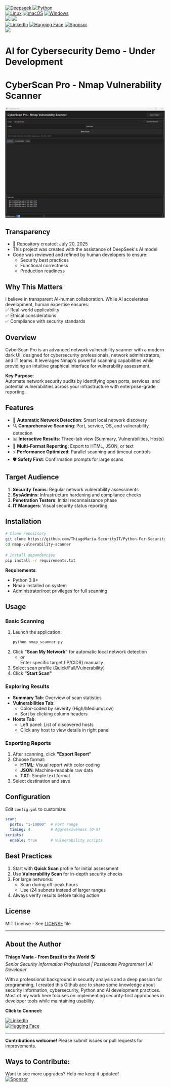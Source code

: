  [![Deepseek](https://custom-icon-badges.demolab.com/badge/Deepseek-4D6BFF?logo=deepseek&logoColor=fff)](#) [![Python](https://img.shields.io/badge/Python-3776AB?logo=python&logoColor=fff)](#)   
 [![Linux](https://img.shields.io/badge/Linux-FCC624?logo=linux&logoColor=black)](#) [![macOS](https://img.shields.io/badge/macOS-000000?logo=apple&logoColor=F0F0F0)](#)
 [![Windows](https://custom-icon-badges.demolab.com/badge/Windows-0078D6?logo=windows11&logoColor=white)](#)   
 ![](https://img.shields.io/badge/Cybersecurity-Ready-green)   ![](https://img.shields.io/badge/Repo_Structure-Complete-brightgreen?style=flat-square)     
 [![LinkedIn](https://img.shields.io/badge/Connect-LinkedIn-blue)](https://www.linkedin.com/in/thiago-cequeira-99202239/) [![Hugging Face](https://img.shields.io/badge/🤗Hugging_Face-AI_projects-yellow)](https://huggingface.co/ThiSecur) [![Sponsor](https://img.shields.io/badge/Sponsor-%E2%9D%A4-red)](https://github.com/sponsors/ThiagoMaria-SecurityIT)     
![](https://img.shields.io/badge/License-MIT-blue?style=flat-square)  
 


# AI for Cybersecurity Demo - Under Development  

# CyberScan Pro - Nmap Vulnerability Scanner

![CyberScan Pro Screenshot](screenshot.png)     

## Transparency  
- 📅 Repository created: July 20, 2025    
- This project was created with the assistance of DeepSeek's AI model   
- Code was reviewed and refined by human developers to ensure:
   - Security best practices  
   - Functional correctness  
   - Production readiness

## Why This Matters
I believe in transparent AI-human collaboration. While AI accelerates development, human expertise ensures:  
✅ Real-world applicability  
✅ Ethical considerations  
✅ Compliance with security standards   
 
## Overview

CyberScan Pro is an advanced network vulnerability scanner with a modern dark UI, designed for cybersecurity professionals, network administrators, and IT teams. It leverages Nmap's powerful scanning capabilities while providing an intuitive graphical interface for vulnerability assessment.

**Key Purpose**:  
Automate network security audits by identifying open ports, services, and potential vulnerabilities across your infrastructure with enterprise-grade reporting.

## Features

- 🎯 **Automatic Network Detection**: Smart local network discovery
- 🔍 **Comprehensive Scanning**: Port, service, OS, and vulnerability detection
- 📊 **Interactive Results**: Three-tab view (Summary, Vulnerabilities, Hosts)
- 📁 **Multi-Format Reporting**: Export to HTML, JSON, or text
- ⚡ **Performance Optimized**: Parallel scanning and timeout controls
- 🛡️ **Safety First**: Confirmation prompts for large scans

## Target Audience

1. **Security Teams**: Regular network vulnerability assessments
2. **SysAdmins**: Infrastructure hardening and compliance checks
3. **Penetration Testers**: Initial reconnaissance phase
4. **IT Managers**: Visual security status reporting

## Installation

```bash
# Clone repository
git clone https://github.com/ThiagoMaria-SecurityIT/Python-For-Security-Information/tree/main/CyberScan%20Pro%20-%20Nmap%20Vulnerability%20Scanner
cd nmap-vulnerability-scanner

# Install dependencies
pip install -r requirements.txt
```

**Requirements**:
- Python 3.8+
- Nmap installed on system
- Administrator/root privileges for full scanning

## Usage

### Basic Scanning
1. Launch the application:
   ```bash
   python nmap_scanner.py
   ```
2. Click **"Scan My Network"** for automatic local network detection
   - *or*  
   Enter specific target (IP/CIDR) manually
3. Select scan profile (Quick/Full/Vulnerability)
4. Click **"Start Scan"**

### Exploring Results
- **Summary Tab**: Overview of scan statistics
- **Vulnerabilities Tab**:  
  - Color-coded by severity (High/Medium/Low)
  - Sort by clicking column headers
- **Hosts Tab**:  
  - Left panel: List of discovered hosts
  - Click any host to view details in right panel

### Exporting Reports
1. After scanning, click **"Export Report"**
2. Choose format:
   - **HTML**: Visual report with color coding
   - **JSON**: Machine-readable raw data
   - **TXT**: Simple text format
3. Select destination and save

## Configuration

Edit `config.yml` to customize:
```yaml
scan:
  ports: "1-10000"  # Port range
  timing: 4         # Aggressiveness (0-5)
scripts:
  enable: true      # Vulnerability scripts
```

## Best Practices

1. Start with **Quick Scan** profile for initial assessment
2. Use **Vulnerability Scan** for in-depth security checks
3. For large networks:
   - Scan during off-peak hours
   - Use /24 subnets instead of larger ranges
4. Always verify results before taking action

## License

MIT License - See [LICENSE](LICENSE) file

---

## About the Author   

**Thiago Maria - From Brazil to the World 🌎**  
*Senior Security Information Professional | Passionate Programmer | AI Developer*

With a professional background in security analysis and a deep passion for programming, I created this Github acc to share some knowledge about security information, cybersecurity, Python and AI development practices. Most of my work here focuses on implementing security-first approaches in developer tools while maintaining usability.

__Click to Connect:__

[![LinkedIn](https://img.shields.io/badge/LinkedIn-Connect-blue)](https://www.linkedin.com/in/thiago-cequeira-99202239/)  
[![Hugging Face](https://img.shields.io/badge/🤗Hugging_Face-AI_projects-yellow)](https://huggingface.co/ThiSecur)

---  

**Contributions welcome!** Please submit issues or pull requests for improvements.
## Ways to Contribute:    
 Want to see more upgrades? Help me keep it updated!    
 [![Sponsor](https://img.shields.io/badge/Sponsor-%E2%9D%A4-red)](https://github.com/sponsors/ThiagoMaria-SecurityIT) 
